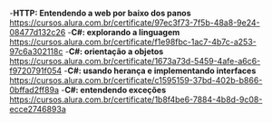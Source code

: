 -<strong>HTTP: Entendendo a web por baixo dos panos</strong><br>
  https://cursos.alura.com.br/certificate/97ec3f73-7f5b-48a8-9e24-08477d132c26
-<strong>C#: explorando a linguagem</strong><br>
  https://cursos.alura.com.br/certificate/f1e98fbc-1ac7-4b7c-a253-97c6a302118c
-<strong>C#: orientação a objetos</strong><br>
  https://cursos.alura.com.br/certificate/1673a73d-5459-4afe-a6c6-f9720791f054
-<strong>C#: usando herança e implementando interfaces</strong><br>
  https://cursos.alura.com.br/certificate/c1595159-37bd-402b-b866-0bffad2ff89a
-<strong>C#: entendendo exceções</strong><br>
  https://cursos.alura.com.br/certificate/1b8f4be6-7884-4b8d-9c08-ecce2746893a
